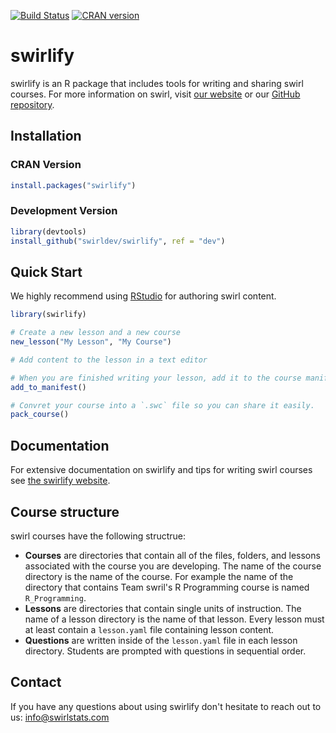 [![Build Status](https://travis-ci.org/swirldev/swirlify.svg?branch=master)](https://travis-ci.org/swirldev/swirlify) [![CRAN version](http://www.r-pkg.org/badges/version/swirlify)](https://cran.r-project.org/package=swirlify)

# swirlify

swirlify is an R package that includes tools for writing and sharing swirl
courses. For more information on swirl, visit [our website](http://swirlstats.com) or our [GitHub repository](https://github.com/swirldev/swirl).

## Installation

### CRAN Version

```r
install.packages("swirlify")
```

### Development Version

```r
library(devtools)
install_github("swirldev/swirlify", ref = "dev")
```

## Quick Start

We highly recommend using [RStudio](https://www.rstudio.com/) for authoring 
swirl content.

```r
library(swirlify)

# Create a new lesson and a new course
new_lesson("My Lesson", "My Course")

# Add content to the lesson in a text editor

# When you are finished writing your lesson, add it to the course manifest
add_to_manifest()

# Convret your course into a `.swc` file so you can share it easily.
pack_course()
```

## Documentation

For extensive documentation on swirlify and tips for writing swirl courses see
[the swirlify website](http://swirlstats.com/swirlify/).

## Course structure

swirl courses have the following structrue:

- **Courses** are directories that contain all of the files, folders, and lessons
associated with the course you are developing. The name of the course directory
is the name of the course. For example the name of the directory that
contains Team swril's R Programming course is named `R_Programming`.
- **Lessons** are directories that contain single units of instruction. The
name of a lesson directory is the name of that lesson. Every lesson must at
least contain a `lesson.yaml` file containing lesson content.
- **Questions** are written inside of the `lesson.yaml` file in each lesson
directory. Students are prompted with questions in sequential order.

## Contact

If you have any questions about using swirlify don't hesitate to reach out to us:
info@swirlstats.com